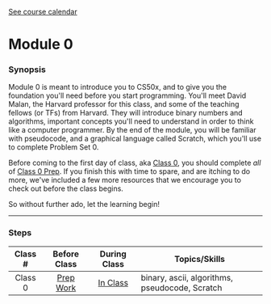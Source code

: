 [See course calendar](../)

# Module 0

### Synopsis
Module 0 is meant to introduce you to CS50x, and to give you the foundation you'll need before you start programming. You'll meet David Malan, the Harvard professor for this class, and some of the teaching fellows (or TFs) from Harvard. They will introduce binary numbers and algorithms, important concepts you'll need to understand in order to think like a computer programmer. By the end of the module, you will be familiar with pseudocode, and a graphical language called Scratch, which you'll use to complete Problem Set 0. 

Before coming to the first day of class, aka [Class 0](materials/class0/), you should complete *all* of [Class 0 Prep](materials/class0-prep). If you finish this with time to spare, and are itching to do more, we've included a few more resources that we encourage you to check out before the class begins.

So without further ado, let the learning begin!

***
### Steps
Class # | Before Class | During Class | Topics/Skills
:--------:|:------------:|:------------:|-----------------------|
Class 0 | [Prep Work](./materials/class0-prep) | [In Class](./materials/class0) | binary, ascii, algorithms, pseudocode, Scratch


